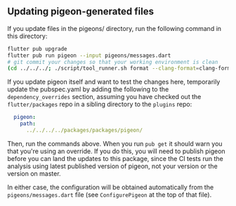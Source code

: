## Updating pigeon-generated files

If you update files in the pigeons/ directory, run the following
command in this directory:

```bash
flutter pub upgrade
flutter pub run pigeon --input pigeons/messages.dart
# git commit your changes so that your working environment is clean
(cd ../../../; ./script/tool_runner.sh format --clang-format=clang-format-7)
```

If you update pigeon itself and want to test the changes here,
temporarily update the pubspec.yaml by adding the following to the
`dependency_overrides` section, assuming you have checked out the
`flutter/packages` repo in a sibling directory to the `plugins` repo:

```yaml
  pigeon:
    path:
      ../../../../packages/packages/pigeon/
```

Then, run the commands above. When you run `pub get` it should warn
you that you're using an override. If you do this, you will need to
publish pigeon before you can land the updates to this package, since
the CI tests run the analysis using latest published version of
pigeon, not your version or the version on master.

In either case, the configuration will be obtained automatically from the
`pigeons/messages.dart` file (see `ConfigurePigeon` at the top of that file).
